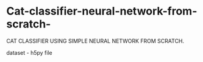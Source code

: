# Cat-classifier-neural-network-from-scratch-

CAT CLASSIFIER USING SIMPLE NEURAL NETWORK FROM SCRATCH.

dataset - h5py file

